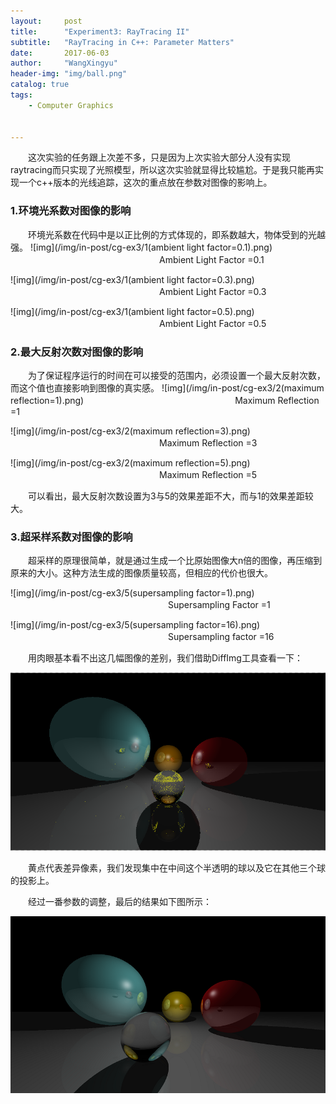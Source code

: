 ```yaml
---
layout:     post
title:      "Experiment3: RayTracing II"
subtitle:   "RayTracing in C++: Parameter Matters"
date:       2017-06-03 
author:     "WangXingyu"
header-img: "img/ball.png"
catalog: true
tags:
    - Computer Graphics 
    

---
```


　　这次实验的任务跟上次差不多，只是因为上次实验大部分人没有实现raytracing而只实现了光照模型，所以这次实验就显得比较尴尬。于是我只能再实现一个c++版本的光线追踪，这次的重点放在参数对图像的影响上。


### 1.环境光系数对图像的影响

　　环境光系数在代码中是以正比例的方式体现的，即系数越大，物体受到的光越强。
![img](/img/in-post/cg-ex3/1(ambient light factor=0.1).png)
　　　　　　　　　　　　　　　　　Ambient Light Factor =0.1

![img](/img/in-post/cg-ex3/1(ambient light factor=0.3).png)
　　　　　　　　　　　　　　　　　Ambient Light Factor =0.3

![img](/img/in-post/cg-ex3/1(ambient light factor=0.5).png)
　　　　　　　　　　　　　　　　　Ambient Light Factor =0.5


### 2.最大反射次数对图像的影响

　　为了保证程序运行的时间在可以接受的范围内，必须设置一个最大反射次数，而这个值也直接影响到图像的真实感。
![img](/img/in-post/cg-ex3/2(maximum reflection=1).png)
　　　　　　　　　　　　　　　　　Maximum Reflection =1

![img](/img/in-post/cg-ex3/2(maximum reflection=3).png)
　　　　　　　　　　　　　　　　　Maximum Reflection =3

![img](/img/in-post/cg-ex3/2(maximum reflection=5).png)
　　　　　　　　　　　　　　　　　Maximum Reflection =5

　　可以看出，最大反射次数设置为3与5的效果差距不大，而与1的效果差距较大。

### 3.超采样系数对图像的影响

　　超采样的原理很简单，就是通过生成一个比原始图像大n倍的图像，再压缩到原来的大小。这种方法生成的图像质量较高，但相应的代价也很大。

![img](/img/in-post/cg-ex3/5(supersampling factor=1).png)
　　　　　　　　　　　　　　　　　　Supersampling Factor =1

![img](/img/in-post/cg-ex3/5(supersampling factor=16).png)
　　　　　　　　　　　　　　　　　　Supersampling factor =16

　　用肉眼基本看不出这几幅图像的差别，我们借助DiffImg工具查看一下：

![img](/img/in-post/cg-ex3/diff.png)

　　黄点代表差异像素，我们发现集中在中间这个半透明的球以及它在其他三个球的投影上。

　　经过一番参数的调整，最后的结果如下图所示：

![img](/img/in-post/cg-ex3/final.png)







